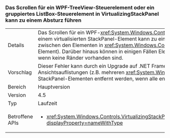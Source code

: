 ### <a name="scrolling-a-wpf-treeview-or-grouped-listbox-in-a-virtualizingstackpanel-can-cause-a-hang"></a>Das Scrollen für ein WPF-TreeView-Steuerelement oder ein gruppiertes ListBox-Steuerelement in VirtualizingStackPanel kann zu einem Absturz führen

|   |   |
|---|---|
|Details|Das Scrollen für ein WPF-<xref:System.Windows.Controls.TreeView?displayProperty=name>-Element in .NET Framework 4.5 in einem virtualisierten StackPanel-Element kann zu einem Absturz führen, wenn im Anzeigebereich Ränder vorhanden sind (z.B. zwischen den Elementen in <xref:System.Windows.Controls.TreeView?displayProperty=name> oder für ein ItemsPresenter-Element). Darüber hinaus können in einigen Fällen Elemente unterschiedlicher Größe in der Ansicht zur Instabilität führen, auch wenn keine Ränder vorhanden sind.|
|Vorschlag|Dieser Fehler kann durch ein Upgrade auf .NET Framework 4.5.1 vermieden werden. Alternativ können Ränder aus Ansichtsauflistungen (z.B. mehreren <xref:System.Windows.Controls.TreeView?displayProperty=name>-Elementen) in virtualisierten StackPanel-Elementen entfernt werden, wenn alle enthaltenen Elemente dieselbe Größe aufweisen.|
|Bereich|Hauptversion|
|Version|4.5|
|Typ|Laufzeit|
|Betroffene APIs|<ul><li><xref:System.Windows.Controls.VirtualizingStackPanel.SetIsVirtualizing(System.Windows.DependencyObject,System.Boolean)?displayProperty=nameWithType></li></ul>|

